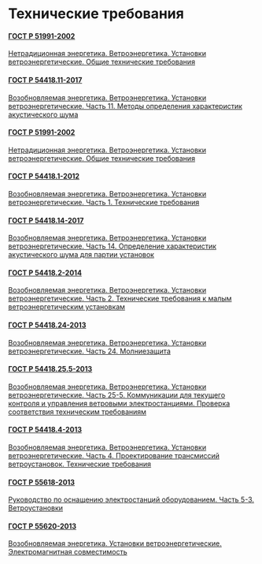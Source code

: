 # Технические требования

#### [ГОСТ Р 51991-2002](gost/51991-2002.md)

<a href="~/files/51991-2002.pdf" onclick="openPdf('51991-2002.pdf', 'application/pdf');">Нетрадиционная энергетика. Ветроэнергетика. Установки ветроэнергетические. Общие технические требования </a>

#### [ГОСТ Р 54418.11-2017](gost/54418.11-2017.md)

<a href="~/files/54418.11-2017.pdf" onclick="openPdf('54418.11-2017.pdf', 'application/pdf');">Возобновляемая энергетика. Ветроэнергетика. Установки ветроэнергетические. Часть 11. Методы определения характеристик акустического шума</a>

#### [ГОСТ Р 51991-2002](gost/51991-2002.md)

<a href="~/files/51991-2002.pdf" onclick="openPdf('51991-2002.pdf', 'application/pdf');">Нетрадиционная энергетика. Ветроэнергетика. Установки ветроэнергетические. Общие технические требования </a>

#### [ГОСТ Р 54418.1-2012](gost/54418.1-2012.md)

<a href="~/files/54418.1-2012.pdf" onclick="openPdf('54418.1-2012.pdf', 'application/pdf');">Возобновляемая энергетика. Ветроэнергетика. Установки ветроэнергетические. Часть 1. Технические требования</a>

#### [ГОСТ Р 54418.14-2017](gost/54418.14-2017.md)

<a href="~/files/54418.14-2017.pdf" onclick="openPdf('54418.14-2017.pdf', 'application/pdf');">Возобновляемая энергетика. Ветроэнергетика. Установки ветроэнергетические. Часть 14. Определение характеристик акустического шума для партии установок</a>

#### [ГОСТ Р 54418.2-2014](gost/54418.2-2014.md)

<a href="~/files/54418.2-2014.pdf" onclick="openPdf('54418.2-2014.pdf', 'application/pdf');">Возобновляемая энергетика. Ветроэнергетика. Установки ветроэнергетические. Часть 2. Технические требования к малым ветроэнергетическим установкам </a>

#### [ГОСТ Р 54418.24-2013](gost/54418.24-2013.md)

<a href="~/files/54418.24-2013.pdf" onclick="openPdf('54418.24-2013.pdf', 'application/pdf');">Возобновляемая энергетика. Ветроэнергетика. Установки ветроэнергетические. Часть 24. Молниезащита </a>

#### [ГОСТ Р 54418.25.5-2013](gost/54418.25.5-2013.md)

<a href="~/files/54418.25.5-2013.pdf" onclick="openPdf('54418.25.5-2013.pdf', 'application/pdf');">Возобновляемая энергетика. Ветроэнергетика. Установки ветроэнергетические. Часть 25-5. Коммуникации для текущего контроля и управления ветровыми электростанциями. Проверка соответствия техническим требованиям </a>

#### [ГОСТ Р 54418.4-2013](gost/54418.4-2013.md)

<a href="~/files/54418.4-2013.pdf" onclick="openPdf('54418.4-2013.pdf', 'application/pdf');">Возобновляемая энергетика. Ветроэнергетика. Установки ветроэнергетические. Часть 4. Проектирование трансмиссий ветроустановок. Технические требования </a>

#### [ГОСТ Р 55618-2013](gost/55618-2013.md)

<a href="~/files/55618-2013.pdf" onclick="openPdf('55618-2013.pdf', 'application/pdf');">Руководство по оснащению электростанций оборудованием. Часть 5-3. Ветроустановки </a>

#### [ГОСТ Р 55620-2013](gost/55620-2013.md)

<a href="~/files/55620-2013.pdf" onclick="openPdf('55620-2013.pdf', 'application/pdf');">Возобновляемая энергетика. Установки ветроэнергетические. Электромагнитная совместимость </a>